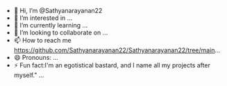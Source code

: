 - 👋 Hi, I’m @Sathyanarayanan22
- 👀 I’m interested in ...
- 🌱 I’m currently learning ...
- 💞️ I’m looking to collaborate on ...
- 📫 How to reach me  https://github.com/Sathyanarayanan22/Sathyanarayanan22/tree/main...
- 😄 Pronouns: ...
- ⚡ Fun fact:I'm an egotistical bastard, and I name all my projects after myself." ...

<!---
Sathyanarayanan22/Sathyanarayanan22 is a ✨ special ✨ repository because its `README.md` (this file) appears on your GitHub profile.
You can click the Preview link to take a look at your changes.
--->
